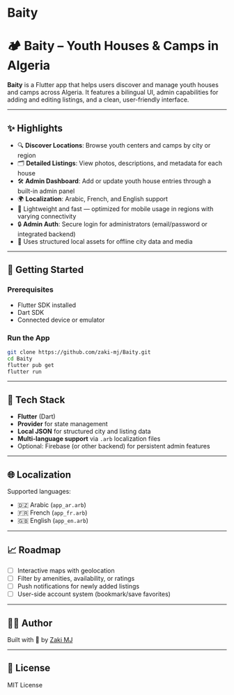 # Baity

# 🏕️ Baity – Youth Houses & Camps in Algeria

**Baity** is a Flutter app that helps users discover and manage youth houses and camps across Algeria. It features a bilingual UI, admin capabilities for adding and editing listings, and a clean, user-friendly interface.

---

## ✨ Highlights

- 🔍 **Discover Locations**: Browse youth centers and camps by city or region
- 🗂️ **Detailed Listings**: View photos, descriptions, and metadata for each house
- 🛠️ **Admin Dashboard**: Add or update youth house entries through a built-in admin panel
- 🌍 **Localization**: Arabic, French, and English support
- 🧭 Lightweight and fast — optimized for mobile usage in regions with varying connectivity
- 🔒 **Admin Auth**: Secure login for administrators (email/password or integrated backend)
- 📁 Uses structured local assets for offline city data and media

---

## 🚀 Getting Started

### Prerequisites

- Flutter SDK installed
- Dart SDK
- Connected device or emulator

### Run the App

```bash
git clone https://github.com/zaki-mj/Baity.git
cd Baity
flutter pub get
flutter run
```

---

## 🧰 Tech Stack

- **Flutter** (Dart)
- **Provider** for state management
- **Local JSON** for structured city and listing data
- **Multi-language support** via `.arb` localization files
- Optional: Firebase (or other backend) for persistent admin features

---

## 🌐 Localization

Supported languages:
- 🇩🇿 Arabic (`app_ar.arb`)
- 🇫🇷 French (`app_fr.arb`)
- 🇬🇧 English (`app_en.arb`)

---

## 📈 Roadmap

- [ ] Interactive maps with geolocation
- [ ] Filter by amenities, availability, or ratings
- [ ] Push notifications for newly added listings
- [ ] User-side account system (bookmark/save favorites)

---

## 👨‍💻 Author

Built with 💙 by [Zaki MJ](https://github.com/zaki-mj)

---

## 📄 License

MIT License
